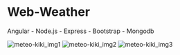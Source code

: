 # Web-Weather

Angular - Node.js - Express - Bootstrap - Mongodb

![meteo-kiki_img1](https://user-images.githubusercontent.com/97309449/212586708-3d6c95d4-0fbd-4eda-9e01-1ff4d9cf9b4f.jpg)
![meteo-kiki_img2](https://user-images.githubusercontent.com/97309449/212586714-3fd791ab-1a92-4cda-bf50-8886c89e1a5b.jpg)
![meteo-kiki_img3](https://user-images.githubusercontent.com/97309449/212586722-24cf8870-76e5-4bd4-98a2-ea91e3290fba.jpg)
